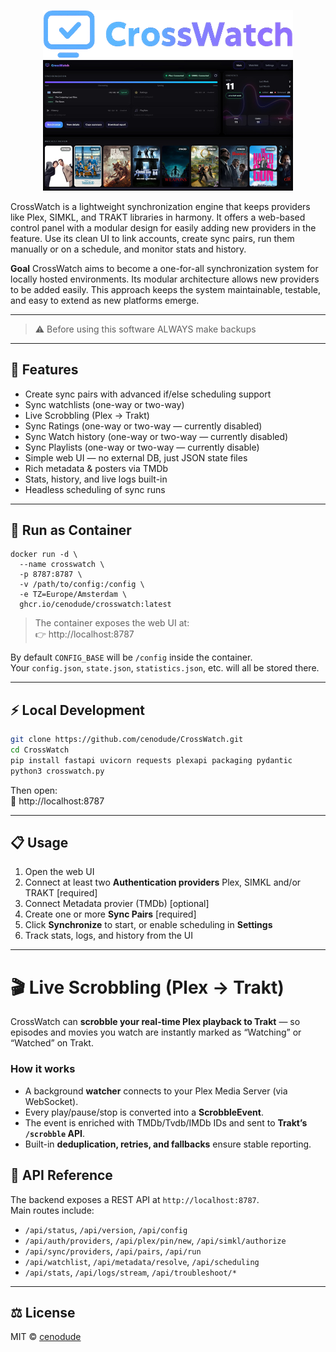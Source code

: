 <p align="center">
  <img src="images/CrossWatch.png" alt="CrossWatch" width="400"><br>
  <img src="images/CrossWatch-showcase.png" alt="CrossWatch" width="400">
</p>

CrossWatch is a lightweight synchronization engine that keeps providers like Plex, SIMKL, and TRAKT libraries in harmony.
It offers a web-based control panel with a modular design for easily adding new providers in the feature.
Use its clean UI to link accounts, create sync pairs, run them manually or on a schedule, and monitor stats and history.

**Goal**
CrossWatch aims to become a one-for-all synchronization system for locally hosted environments. Its modular architecture allows new providers to be added easily. This approach keeps the system maintainable, testable, and easy to extend as new platforms emerge.

---
> :warning:  Before using this software ALWAYS make backups
---

## 🚀 Features
- Create sync pairs with advanced if/else scheduling support
- Sync watchlists (one-way or two-way)
- Live Scrobbling (Plex → Trakt)
- Sync Ratings (one-way or two-way — currently disabled)
- Sync Watch history (one-way or two-way — currently disabled)
- Sync Playlists (one-way or two-way — currently disable)
- Simple web UI — no external DB, just JSON state files
- Rich metadata & posters via TMDb
- Stats, history, and live logs built-in
- Headless scheduling of sync runs

---

## 🐳 Run as Container

```shell
docker run -d \
  --name crosswatch \
  -p 8787:8787 \
  -v /path/to/config:/config \
  -e TZ=Europe/Amsterdam \
  ghcr.io/cenodude/crosswatch:latest
```
> The container exposes the web UI at:  
> 👉 http://localhost:8787

By default `CONFIG_BASE` will be `/config` inside the container.  
Your `config.json`, `state.json`, `statistics.json`, etc. will all be stored there.

---

## ⚡ Local Development

```bash
git clone https://github.com/cenodude/CrossWatch.git
cd CrossWatch
pip install fastapi uvicorn requests plexapi packaging pydantic
python3 crosswatch.py
```

Then open:  
📍 http://localhost:8787

---

## 📋 Usage

1. Open the web UI
2. Connect at least two **Authentication providers** Plex, SIMKL and/or TRAKT [required]
3. Connect Metadata provier (TMDb) [optional]
3. Create one or more **Sync Pairs** [required]
4. Click **Synchronize** to start, or enable scheduling in **Settings**
5. Track stats, logs, and history from the UI

---
# 🎬 Live Scrobbling (Plex → Trakt)

CrossWatch can **scrobble your real-time Plex playback to Trakt** — so episodes and movies you watch are instantly marked as “Watching” or “Watched” on Trakt.

### How it works
- A background **watcher** connects to your Plex Media Server (via WebSocket).
- Every play/pause/stop is converted into a **ScrobbleEvent**.
- The event is enriched with TMDb/Tvdb/IMDb IDs and sent to **Trakt’s `/scrobble` API**.
- Built-in **deduplication, retries, and fallbacks** ensure stable reporting.

## 📎 API Reference

The backend exposes a REST API at `http://localhost:8787`.  
Main routes include:

- `/api/status`, `/api/version`, `/api/config`
- `/api/auth/providers`, `/api/plex/pin/new`, `/api/simkl/authorize`
- `/api/sync/providers`, `/api/pairs`, `/api/run`
- `/api/watchlist`, `/api/metadata/resolve`, `/api/scheduling`
- `/api/stats`, `/api/logs/stream`, `/api/troubleshoot/*`

---

## ⚖️ License

MIT © [cenodude](https://github.com/cenodude)
